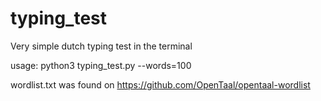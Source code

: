 # typing_test
Very simple dutch typing test in the terminal

usage:
python3 typing_test.py --words=100

wordlist.txt was found on https://github.com/OpenTaal/opentaal-wordlist

